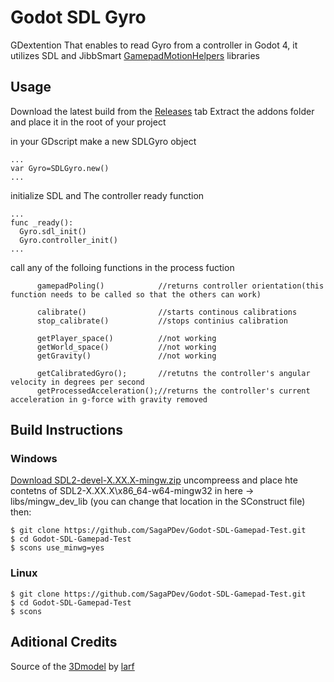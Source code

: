 # Godot SDL Gyro
GDextention That enables to read Gyro from a controller in Godot 4, it utilizes SDL and JibbSmart [GamepadMotionHelpers](https://github.com/JibbSmart/GamepadMotionHelpers) libraries
## Usage
Download the latest build from the [Releases](https://github.com/SagaPDev/Godot-SDL-Gyro/releases/latest) tab Extract the addons folder and place it in the root of your project

in your GDscript make a new SDLGyro object
~~~
...
var Gyro=SDLGyro.new()
...
~~~
initialize SDL and The controller ready function
~~~
...
func _ready():
  Gyro.sdl_init()
  Gyro.controller_init()
...
~~~
call  any of the folloing functions in the process fuction
~~~
      gamepadPoling()            //returns controller orientation(this function needs to be called so that the others can work)

      calibrate()                //starts continous calibrations
      stop_calibrate()           //stops continius calibration
     
      getPlayer_space()          //not working
      getWorld_space()           //not working
      getGravity()               //not working
  
      getCalibratedGyro();       //retutns the controller's angular velocity in degrees per second
      getProcessedAcceleration();//returns the controller's current acceleration in g-force with gravity removed
~~~
## Build Instructions
### Windows  
[Download SDL2-devel-X.XX.X-mingw.zip](https://github.com/libsdl-org/SDL/releases/latest)
uncompreess and place hte contetns of SDL2-X.XX.X\x86_64-w64-mingw32 in here -> libs/mingw_dev_lib (you can change that location in the SConstruct file)   
then:
~~~
$ git clone https://github.com/SagaPDev/Godot-SDL-Gamepad-Test.git
$ cd Godot-SDL-Gamepad-Test
$ scons use_minwg=yes
~~~
### Linux  
~~~
$ git clone https://github.com/SagaPDev/Godot-SDL-Gamepad-Test.git
$ cd Godot-SDL-Gamepad-Test
$ scons
~~~

## Aditional Credits
Source of the [3Dmodel](https://sketchfab.com/3d-models/ps4-controller-from-3d-controller-overlay-d8569dc4e3af46a4b137f2926423f195) by [larf](https://sketchfab.com/larf)
